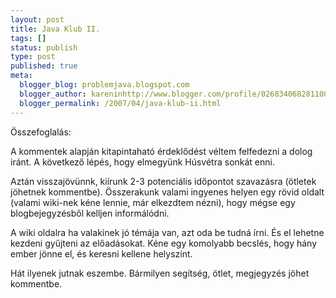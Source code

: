```yaml
---
layout: post
title: Java Klub II.
tags: []
status: publish
type: post
published: true
meta:
  blogger_blog: problemjava.blogspot.com
  blogger_author: kareninhttp://www.blogger.com/profile/02683406828110839343noreply@blogger.com
  blogger_permalink: /2007/04/java-klub-ii.html
---
```

Összefoglalás:

  
A kommentek alapján kitapintaható érdeklődést véltem felfedezni a dolog iránt.
A következő lépés, hogy elmegyünk Húsvétra sonkát enni.

  
Aztán visszajövünnk, kiírunk 2-3 potenciális időpontot szavazásra (ötletek
jöhetnek kommentbe). Összerakunk valami ingyenes helyen egy rövid oldalt
(valami wiki-nek kéne lennie, már elkezdtem nézni), hogy mégse egy
blogbejegyzésből kelljen informálódni.

  
A wiki oldalra ha valakinek jó témája van, azt oda be tudná írni. És el
lehetne kezdeni gyűjteni az előadásokat. Kéne egy komolyabb becslés, hogy hány
ember jönne el, és keresni kellene helyszínt.

  
Hát ilyenek jutnak eszembe. Bármilyen segítség, ötlet, megjegyzés jöhet
kommentbe.

